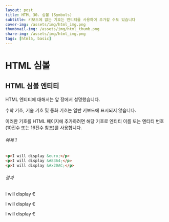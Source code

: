 ```yaml
---
layout: post
title: HTML 30. 심볼 (Symbols)
subtitle: 키보드에 없는 기호는 엔티티를 사용하여 추가할 수도 있습니다
cover-img: /assets/img/html_img.png
thumbnail-img: /assets/img/html_thumb.png
share-img: /assets/img/html_img.png
tags: [html5, basic]
---
```


# HTML 심볼

## HTML 심볼 엔티티

HTML 엔티티에 대해서는 앞 장에서 설명했습니다.

수학 기호, 기술 기호 및 통화 기호는 일반 키보드에 표시되지 않습니다.

이러한 기호를 HTML 페이지에 추가하려면 해당 기호로 엔티티 이름 또는 엔티티 번호(10진수 또는 16진수 참조)를 사용합니다.

###### 예제 1

```html
<p>I will display &euro;</p>
<p>I will display &#8364;</p>
<p>I will display &#x20AC;</p>
```

###### 결과

<p>I will display &euro;</p>
<p>I will display &#8364;</p>
<p>I will display &#x20AC;</p>
